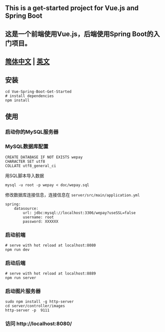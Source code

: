 ## This is a get-started project for Vue.js and Spring Boot
## 这是一个前端使用Vue.js，后端使用Spring Boot的入门项目。
## [简体中文](https://github.com/AChaoZJU/Vue-Spring-Boot-Get-Started/blob/master/README.md) | [英文](https://github.com/AChaoZJU/Vue-Spring-Boot-Get-Started/blob/master/README_EN.md)
## 安装
```
cd Vue-Spring-Boot-Get-Started
# install dependencies
npm install
```
## 使用
### 启动你的MySQL服务器
### MySQL数据库配置

```
CREATE DATABASE IF NOT EXISTS wepay
CHARACTER SET utf8
COLLATE utf8_general_ci
```
用SQL脚本导入数据

```
mysql -u root -p wepay < doc/wepay.sql
```
修改数据库连接信息，连接信息在 `server/src/main/application.yml`
```
spring:
    datasource:
        url: jdbc:mysql://localhost:3306/wepay?useSSL=false
        username: root
        password: XXXXXX
```
### 启动前端
```
# serve with hot reload at localhost:8080
npm run dev
```
### 启动后端
```
# serve with hot reload at localhost:8889
npm run server
```
### 启动图片服务器
```
sudo npm install -g http-server
cd server/controller/images
http-server -p  9111
```
### 访问 http://localhost:8080/
